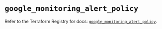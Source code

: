 # `google_monitoring_alert_policy`

Refer to the Terraform Registry for docs: [`google_monitoring_alert_policy`](https://registry.terraform.io/providers/hashicorp/google-beta/5.36.0/docs/resources/google_monitoring_alert_policy).
